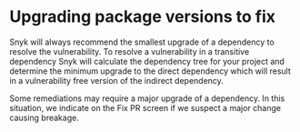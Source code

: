 # Upgrading package versions to fix

Snyk will always recommend the smallest upgrade of a dependency to resolve the vulnerability. To resolve a vulnerability in a transitive dependency Snyk will calculate the dependency tree for your project and determine the minimum upgrade to the direct dependency which will result in a vulnerability free version of the indirect dependency.

Some remediations may require a major upgrade of a dependency. In this situation, we indicate on the Fix PR screen if we suspect a major change causing breakage.

